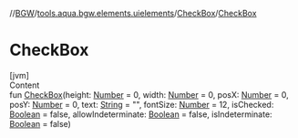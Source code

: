 //[BGW](../../../index.md)/[tools.aqua.bgw.elements.uielements](../index.md)/[CheckBox](index.md)/[CheckBox](-check-box.md)



# CheckBox  
[jvm]  
Content  
fun [CheckBox](-check-box.md)(height: [Number](https://kotlinlang.org/api/latest/jvm/stdlib/kotlin/-number/index.html) = 0, width: [Number](https://kotlinlang.org/api/latest/jvm/stdlib/kotlin/-number/index.html) = 0, posX: [Number](https://kotlinlang.org/api/latest/jvm/stdlib/kotlin/-number/index.html) = 0, posY: [Number](https://kotlinlang.org/api/latest/jvm/stdlib/kotlin/-number/index.html) = 0, text: [String](https://kotlinlang.org/api/latest/jvm/stdlib/kotlin/-string/index.html) = "", fontSize: [Number](https://kotlinlang.org/api/latest/jvm/stdlib/kotlin/-number/index.html) = 12, isChecked: [Boolean](https://kotlinlang.org/api/latest/jvm/stdlib/kotlin/-boolean/index.html) = false, allowIndeterminate: [Boolean](https://kotlinlang.org/api/latest/jvm/stdlib/kotlin/-boolean/index.html) = false, isIndeterminate: [Boolean](https://kotlinlang.org/api/latest/jvm/stdlib/kotlin/-boolean/index.html) = false)  




